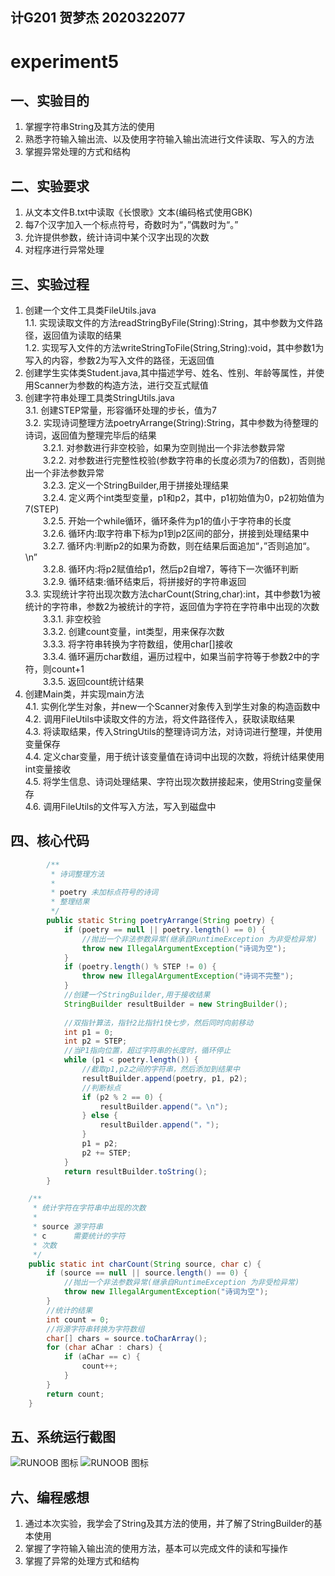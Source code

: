 ## 计G201 贺梦杰 2020322077
# experiment5
## 一、实验目的
   1. 掌握字符串String及其方法的使用
   2. 熟悉字符输入输出流、以及使用字符输入输出流进行文件读取、写入的方法
   3. 掌握异常处理的方式和结构
## 二、实验要求
   1. 从文本文件B.txt中读取《长恨歌》文本(编码格式使用GBK)
   2. 每7个汉字加入一个标点符号，奇数时为“，”偶数时为“。”
   3. 允许提供参数，统计诗词中某个汉字出现的次数
   4. 对程序进行异常处理
## 三、实验过程
   1. 创建一个文件工具类FileUtils.java    
      1.1. 实现读取文件的方法readStringByFile(String):String，其中参数为文件路径，返回值为读取的结果     
      1.2. 实现写入文件的方法writeStringToFile(String,String):void，其中参数1为写入的内容，参数2为写入文件的路径，无返回值 
   2. 创建学生实体类Student.java,其中描述学号、姓名、性别、年龄等属性，并使用Scanner为参数的构造方法，进行交互式赋值
   3. 创建字符串处理工具类StringUtils.java   
      3.1. 创建STEP常量，形容循环处理的步长，值为7   
      3.2. 实现诗词整理方法poetryArrange(String):String，其中参数为待整理的诗词，返回值为整理完毕后的结果           
         　　3.2.1. 对参数进行非空校验，如果为空则抛出一个非法参数异常   
         　　3.2.2. 对参数进行完整性校验(参数字符串的长度必须为7的倍数)，否则抛出一个非法参数异常   
         　　3.2.3. 定义一个StringBuilder,用于拼接处理结果          
         　　3.2.4. 定义两个int类型变量，p1和p2，其中，p1初始值为0，p2初始值为7(STEP)   
         　　3.2.5. 开始一个while循环，循环条件为p1的值小于字符串的长度   
         　　3.2.6. 循环内:取字符串下标为p1到p2区间的部分，拼接到处理结果中   
         　　3.2.7. 循环内:判断p2的如果为奇数，则在结果后面追加“，”否则追加“。\n”    
         　　3.2.8. 循环内:将p2赋值给p1，然后p2自增7，等待下一次循环判断     
         　　3.2.9. 循环结束:循环结束后，将拼接好的字符串返回  
      3.3. 实现统计字符出现次数方法charCount(String,char):int，其中参数1为被统计的字符串，参数2为被统计的字符，返回值为字符在字符串中出现的次数     
         　　3.3.1. 非空校验     
         　　3.3.2. 创建count变量，int类型，用来保存次数     
         　　3.3.3. 将字符串转换为字符数组，使用char[]接收     
         　　3.3.4. 循环遍历char数组，遍历过程中，如果当前字符等于参数2中的字符，则count+1      
         　　3.3.5. 返回count统计结果
   4. 创建Main类，并实现main方法     
      4.1. 实例化学生对象，并new一个Scanner对象传入到学生对象的构造函数中     
      4.2. 调用FileUtils中读取文件的方法，将文件路径传入，获取读取结果   
      4.3. 将读取结果，传入StringUtils的整理诗词方法，对诗词进行整理，并使用变量保存   
      4.4. 定义char变量，用于统计该变量值在诗词中出现的次数，将统计结果使用int变量接收    
      4.5. 将学生信息、诗词处理结果、字符出现次数拼接起来，使用String变量保存   
      4.6. 调用FileUtils的文件写入方法，写入到磁盘中    
## 四、核心代码
```java
        /**
         * 诗词整理方法
         *
         * poetry 未加标点符号的诗词
         * 整理结果
         */
        public static String poetryArrange(String poetry) {
            if (poetry == null || poetry.length() == 0) {
                //抛出一个非法参数异常(继承自RuntimeException 为非受检异常)
                throw new IllegalArgumentException("诗词为空");
            }
            if (poetry.length() % STEP != 0) {
                throw new IllegalArgumentException("诗词不完整");
            }
            //创建一个StringBuilder,用于接收结果
            StringBuilder resultBuilder = new StringBuilder();
    
            //双指针算法，指针2比指针1快七步，然后同时向前移动
            int p1 = 0;
            int p2 = STEP;
            //当P1指向位置，超过字符串的长度时，循环停止
            while (p1 < poetry.length()) {
                //截取p1,p2之间的字符串，然后添加到结果中
                resultBuilder.append(poetry, p1, p2);
                //判断标点
                if (p2 % 2 == 0) {
                    resultBuilder.append("。\n"); 
                } else {
                    resultBuilder.append("，");
                }
                p1 = p2;
                p2 += STEP;
            }
            return resultBuilder.toString();
        }
```
```java
    /**
     * 统计字符在字符串中出现的次数
     *
     * source 源字符串
     * c      需要统计的字符
     * 次数
     */
    public static int charCount(String source, char c) {
        if (source == null || source.length() == 0) {
            //抛出一个非法参数异常(继承自RuntimeException 为非受检异常)
            throw new IllegalArgumentException("诗词为空");
        }
        //统计的结果
        int count = 0;
        //将源字符串转换为字符数组
        char[] chars = source.toCharArray();
        for (char aChar : chars) {
            if (aChar == c) {
                count++;
            }
        }
        return count;
    }

```
## 五、系统运行截图
![RUNOOB 图标](https://p.qlogo.cn/qqmail_head/8hd7Z3weOJqQBN0mt9iczRJLwYXs4BdiatS4Zh4jibopjKDnTHSWMnHbfdib5kxMRQun/0)
![RUNOOB 图标](https://p.qlogo.cn/qqmail_head/8hd7Z3weOJqQBN0mt9iczRJLwYXs4BdiatS4Zh4jibopjL0gibt4MSHBAOtEdo186xOm/0)
## 六、编程感想
1. 通过本次实验，我学会了String及其方法的使用，并了解了StringBuilder的基本使用 
2. 掌握了字符输入输出流的使用方法，基本可以完成文件的读和写操作 
3. 掌握了异常的处理方式和结构
